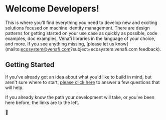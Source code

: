 # Welcome Developers!

This is where you'll find everything you need to develop new and exciting solutions focused on machine identity management.
There are design patterns for getting started on your use case as quickly as possible, code examples, doc examples, Venafi libraries in the language of your choice, and more.
If you see anything missing, [please let us know](mailto:ecosystem@venafi.com?subject=ecosystem.venafi.com feedback).

## Getting Started

If you've already got an idea about what you'd like to build in mind, but aren't sure where to start, [please click here](https://venafi-dev-onboarding.paperform.co/) to answer a few questions that will help.

If you already know the path your development will take, or you've been here before, the links are to the left.

:rocket: